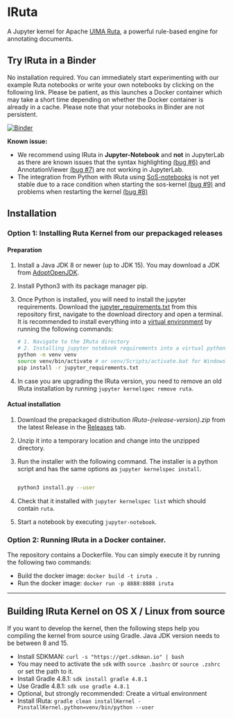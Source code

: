 # IRuta
A Jupyter kernel for Apache [UIMA Ruta](https://uima.apache.org/ruta.html), a powerful rule-based engine for annotating documents.

## Try IRuta in a Binder
No installation required. You can immediately start experimenting with our example Ruta notebooks or write your own notebooks by clicking on the following link.
Please be patient, as this launches a Docker container which may take a short time depending on whether the Docker container is already in a cache. Please note that your notebooks in Binder are not persistent.

[![Binder](https://mybinder.org/badge_logo.svg)](https://mybinder.org/v2/gh/averbis/IRuta/HEAD)

**Known issue:** 
- We recommend using IRuta in **Jupyter-Notebook** and **not** in JupyterLab as there are known issues that the syntax highlighting [(bug #6)](https://github.com/averbis/IRuta/issues/6) and AnnotationViewer [(bug #7)](https://github.com/averbis/IRuta/issues/7) are not working in JupyterLab.
- The integration from Python with IRuta using [SoS-notebooks](https://vatlab.github.io/sos-docs/) is not yet stable due to a race condition when starting the sos-kernel [(bug #9)](https://github.com/averbis/IRuta/issues/9) and problems when restarting the kernel [(bug #8)](https://github.com/averbis/IRuta/issues/8)

## Installation
### Option 1: Installing Ruta Kernel from our prepackaged releases
#### Preparation

1. Install a Java JDK 8 or newer (up to JDK 15). You may download a JDK from [AdoptOpenJDK](https://adoptopenjdk.net/).

2. Install Python3 with its package manager pip.

3. Once Python is installed, you will need to install the jupyter requirements. Download the [jupyter_requirements.txt](https://github.com/averbis/IRuta/blob/main/jupyter_requirements.txt) from this repository first, navigate to the download directory and open a terminal. It is recommended to install everything into a [virtual environment](https://docs.python.org/3/library/venv.html) by running the following commands:

    ```bash
    # 1. Navigate to the IRuta directory
    # 2. Installing jupyter notebook requirements into a virtual python environment
    python -m venv venv
    source venv/bin/activate # or venv/Scripts/activate.bat for Windows
    pip install -r jupyter_requirements.txt
    ```

4. In case you are upgrading the IRuta version, you need to remove an old IRuta installation by running `jupyter kernelspec remove ruta`. 

#### Actual installation

1. Download the prepackaged distribution *IRuta-{release-version}.zip* from the latest Release in the [Releases](https://github.com/averbis/IRuta/releases) tab. 

2. Unzip it into a temporary location and change into the unzipped directory.

3. Run the installer with the following command. The installer is a python script and has the same options as `jupyter kernelspec install`.

    ```bash
    
    python3 install.py --user
    ```

4. Check that it installed with `jupyter kernelspec list` which should contain `ruta`.

5. Start a notebook by executing `jupyter-notebook`.

### Option 2: Running IRuta in a Docker container.
The repository contains a Dockerfile. You can simply execute it by running the following two commands:
* Build the docker image: `docker build -t iruta .`
* Run the docker image: `docker run -p 8888:8888 iruta`

---
## Building IRuta Kernel on OS X / Linux from source
If you want to develop the kernel, then the following steps help you compiling the kernel from source using Gradle. Java JDK version needs to be between 8 and 15.

* Install SDKMAN: `curl -s "https://get.sdkman.io" | bash`
* You may need to activate the `sdk` with `source .bashrc` or `source .zshrc` or set the path to it.
* Install Gradle 4.8.1: `sdk install gradle 4.8.1`
* Use Gradle 4.8.1: `sdk use gradle 4.8.1`
* Optional, but strongly recommended: Create a virtual environment
* Install IRuta: `gradle clean installKernel -PinstallKernel.python=venv/bin/python --user` 
